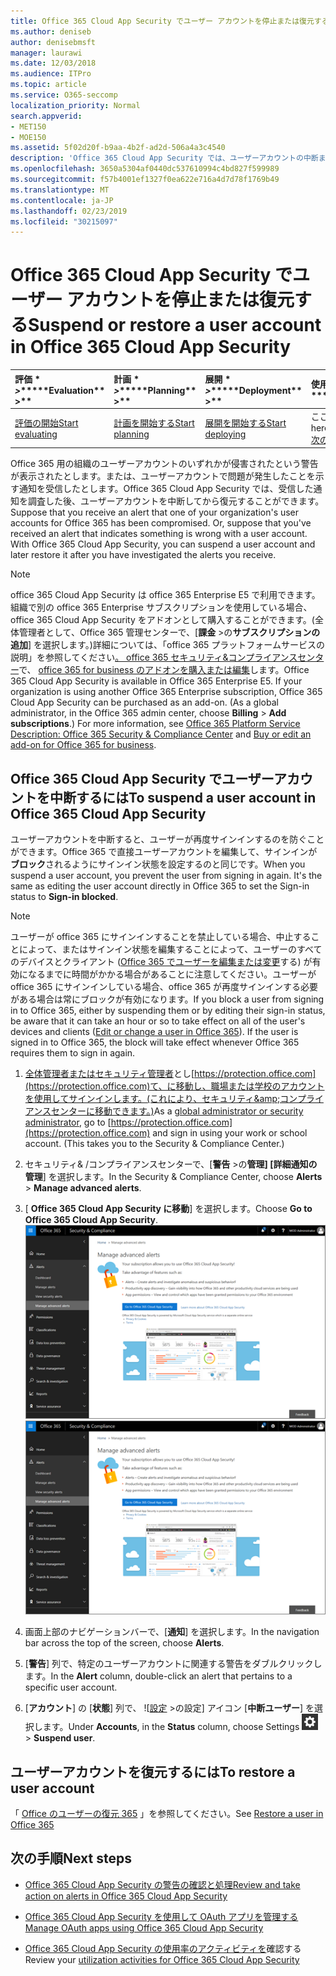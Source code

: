 ```yaml
---
title: Office 365 Cloud App Security でユーザー アカウントを停止または復元する
ms.author: deniseb
author: denisebmsft
manager: laurawi
ms.date: 12/03/2018
ms.audience: ITPro
ms.topic: article
ms.service: O365-seccomp
localization_priority: Normal
search.appverid:
- MET150
- MOE150
ms.assetid: 5f02d20f-b9aa-4b2f-ad2d-506a4a3c4540
description: 'Office 365 Cloud App Security では、ユーザーアカウントの中断または停止解除を行うことができるガバナンスアクションがあります。 '
ms.openlocfilehash: 3650a5304af0440dc537610994c4bd827f599989
ms.sourcegitcommit: f57b4001ef1327f0ea622e716a4d7d78f1769b49
ms.translationtype: MT
ms.contentlocale: ja-JP
ms.lasthandoff: 02/23/2019
ms.locfileid: "30215097"
---
```

# <a name="suspend-or-restore-a-user-account-in-office-365-cloud-app-security"></a><span data-ttu-id="1df9a-103">Office 365 Cloud App Security でユーザー アカウントを停止または復元する</span><span class="sxs-lookup"><span data-stu-id="1df9a-103">Suspend or restore a user account in Office 365 Cloud App Security</span></span>

|<span data-ttu-id="1df9a-104">評価 \* *\>*\*</span><span class="sxs-lookup"><span data-stu-id="1df9a-104">\*\*\*\*Evaluation\*\* \>\*\*</span></span>|<span data-ttu-id="1df9a-105">計画 \* *\>*\*</span><span class="sxs-lookup"><span data-stu-id="1df9a-105">\*\*\*\*Planning\*\* \>\*\*</span></span>|<span data-ttu-id="1df9a-106">展開 \* *\>*\*</span><span class="sxs-lookup"><span data-stu-id="1df9a-106">\*\*\*\*Deployment\*\* \>\*\*</span></span>|<span data-ttu-id="1df9a-107">使用率 \* \* \* \*</span><span class="sxs-lookup"><span data-stu-id="1df9a-107">\*\*\*\*Utilization\*\*\*\*</span></span>|
|:-----|:-----|:-----|:-----|
|[<span data-ttu-id="1df9a-108">評価の開始</span><span class="sxs-lookup"><span data-stu-id="1df9a-108">Start evaluating</span></span>](office-365-cas-overview.md) <br/> |[<span data-ttu-id="1df9a-109">計画を開始する</span><span class="sxs-lookup"><span data-stu-id="1df9a-109">Start planning</span></span>](get-ready-for-office-365-cas.md) <br/> |[<span data-ttu-id="1df9a-110">展開を開始する</span><span class="sxs-lookup"><span data-stu-id="1df9a-110">Start deploying</span></span>](turn-on-office-365-cas.md) <br/> |<span data-ttu-id="1df9a-111">ここでは、</span><span class="sxs-lookup"><span data-stu-id="1df9a-111">You are here!</span></span>  <br/> [<span data-ttu-id="1df9a-112">次の手順</span><span class="sxs-lookup"><span data-stu-id="1df9a-112">Next steps</span></span>](suspend-or-restore-an-account-in-ocas.md#nextsteps) <br/> |
   
<span data-ttu-id="1df9a-p101">Office 365 用の組織のユーザーアカウントのいずれかが侵害されたという警告が表示されたとします。または、ユーザーアカウントで問題が発生したことを示す通知を受信したとします。Office 365 Cloud App Security では、受信した通知を調査した後、ユーザーアカウントを中断してから復元することができます。</span><span class="sxs-lookup"><span data-stu-id="1df9a-p101">Suppose that you receive an alert that one of your organization's user accounts for Office 365 has been compromised. Or, suppose that you've received an alert that indicates something is wrong with a user account. With Office 365 Cloud App Security, you can suspend a user account and later restore it after you have investigated the alerts you receive.</span></span>
  
> [!NOTE]
> <span data-ttu-id="1df9a-p102">office 365 Cloud App Security は office 365 Enterprise E5 で利用できます。組織で別の office 365 Enterprise サブスクリプションを使用している場合、office 365 Cloud App Security をアドオンとして購入することができます。(全体管理者として、Office 365 管理センターで、[**課金** \>の**サブスクリプションの追加**] を選択します。)詳細については、「office 365 プラットフォームサービスの説明」を参照してください[。 office 365 セキュリティ&amp;コンプライアンスセンター](https://technet.microsoft.com/en-us/library/dn933793.aspx)で、 [office 365 for business のアドオンを購入または編集](https://support.office.com/article/4e7b57d6-b93b-457d-aecd-0ea58bff07a6)します。</span><span class="sxs-lookup"><span data-stu-id="1df9a-p102">Office 365 Cloud App Security is available in Office 365 Enterprise E5. If your organization is using another Office 365 Enterprise subscription, Office 365 Cloud App Security can be purchased as an add-on. (As a global administrator, in the Office 365 admin center, choose **Billing** \> **Add subscriptions**.) For more information, see [Office 365 Platform Service Description: Office 365 Security &amp; Compliance Center](https://technet.microsoft.com/en-us/library/dn933793.aspx) and [Buy or edit an add-on for Office 365 for business](https://support.office.com/article/4e7b57d6-b93b-457d-aecd-0ea58bff07a6).</span></span> 
  
## <a name="to-suspend-a-user-account-in-office-365-cloud-app-security"></a><span data-ttu-id="1df9a-119">Office 365 Cloud App Security でユーザーアカウントを中断するには</span><span class="sxs-lookup"><span data-stu-id="1df9a-119">To suspend a user account in Office 365 Cloud App Security</span></span>

<span data-ttu-id="1df9a-p103">ユーザーアカウントを中断すると、ユーザーが再度サインインするのを防ぐことができます。Office 365 で直接ユーザーアカウントを編集して、サインインが**ブロック**されるようにサインイン状態を設定するのと同じです。</span><span class="sxs-lookup"><span data-stu-id="1df9a-p103">When you suspend a user account, you prevent the user from signing in again. It's the same as editing the user account directly in Office 365 to set the Sign-in status to **Sign-in blocked**.</span></span>
  
> [!NOTE]
> <span data-ttu-id="1df9a-p104">ユーザーが office 365 にサインインすることを禁止している場合、中止することによって、またはサインイン状態を編集することによって、ユーザーのすべてのデバイスとクライアント ([Office 365 でユーザーを編集または変更](https://support.office.com/article/42BB3F17-8F9D-4182-B434-5F1C8024E614#SingleUserPreview)する) が有効になるまでに時間がかかる場合があることに注意してください。ユーザーが office 365 にサインインしている場合、office 365 が再度サインインする必要がある場合は常にブロックが有効になります。</span><span class="sxs-lookup"><span data-stu-id="1df9a-p104">If you block a user from signing in to Office 365, either by suspending them or by editing their sign-in status, be aware that it can take an hour or so to take effect on all of the user's devices and clients ([Edit or change a user in Office 365](https://support.office.com/article/42BB3F17-8F9D-4182-B434-5F1C8024E614#SingleUserPreview)). If the user is signed in to Office 365, the block will take effect whenever Office 365 requires them to sign in again.</span></span> 
  
1. <span data-ttu-id="1df9a-p105">[全体管理者またはセキュリティ管理者](permissions-in-the-security-and-compliance-center.md)とし[https://protection.office.com](https://protection.office.com)て、に移動し、職場または学校のアカウントを使用してサインインします。(これにより、セキュリティ&amp;コンプライアンスセンターに移動できます。)</span><span class="sxs-lookup"><span data-stu-id="1df9a-p105">As a [global administrator or security administrator](permissions-in-the-security-and-compliance-center.md), go to [https://protection.office.com](https://protection.office.com) and sign in using your work or school account. (This takes you to the Security &amp; Compliance Center.)</span></span> 
    
2. <span data-ttu-id="1df9a-126">セキュリティ&amp; /コンプライアンスセンターで、[**警告** \>の**管理] [詳細通知の管理**] を選択します。</span><span class="sxs-lookup"><span data-stu-id="1df9a-126">In the Security &amp; Compliance Center, choose **Alerts** \> **Manage advanced alerts**.</span></span>
    
3. <span data-ttu-id="1df9a-127">[ **Office 365 Cloud App Security に移動**] を選択します。</span><span class="sxs-lookup"><span data-stu-id="1df9a-127">Choose **Go to Office 365 Cloud App Security**.</span></span><br><span data-ttu-id="1df9a-128">![セキュリティ&amp; /コンプライアンスセンターで、[高度な通知の管理] を選択して Office 365 Cloud App Security に移動します。](media/958632d4-03e3-4ade-8e22-d5509db6fca7.png)</span><span class="sxs-lookup"><span data-stu-id="1df9a-128">![In the Security &amp; Compliance Center, choose Manage Advanced Alerts to go to Office 365 Cloud App Security](media/958632d4-03e3-4ade-8e22-d5509db6fca7.png)</span></span><br>
  
4. <span data-ttu-id="1df9a-129">画面上部のナビゲーションバーで、[**通知**] を選択します。</span><span class="sxs-lookup"><span data-stu-id="1df9a-129">In the navigation bar across the top of the screen, choose **Alerts**.</span></span>
    
5. <span data-ttu-id="1df9a-130">[**警告**] 列で、特定のユーザーアカウントに関連する警告をダブルクリックします。</span><span class="sxs-lookup"><span data-stu-id="1df9a-130">In the **Alert** column, double-click an alert that pertains to a specific user account.</span></span> 
    
6. <span data-ttu-id="1df9a-131">[**アカウント**] の [**状態**] 列で、 ![[設定](media/e01b75cc-b28f-4b83-8f86-b1b13dc27ab2.png) \>の設定] アイコン [**中断ユーザー**] を選択します。</span><span class="sxs-lookup"><span data-stu-id="1df9a-131">Under **Accounts**, in the **Status** column, choose Settings ![settings icon](media/e01b75cc-b28f-4b83-8f86-b1b13dc27ab2.png) \> **Suspend user**.</span></span>
    
## <a name="to-restore-a-user-account"></a><span data-ttu-id="1df9a-132">ユーザーアカウントを復元するには</span><span class="sxs-lookup"><span data-stu-id="1df9a-132">To restore a user account</span></span>

<span data-ttu-id="1df9a-133">「 [Office のユーザーの復元 365](https://support.office.com/article/2c261e42-5dd1-48b0-845f-2a016d29cfc1) 」を参照してください。</span><span class="sxs-lookup"><span data-stu-id="1df9a-133">See [Restore a user in Office 365](https://support.office.com/article/2c261e42-5dd1-48b0-845f-2a016d29cfc1)</span></span>
  
## <a name="next-steps"></a><span data-ttu-id="1df9a-134">次の手順</span><span class="sxs-lookup"><span data-stu-id="1df9a-134">Next steps</span></span>

- [<span data-ttu-id="1df9a-135">Office 365 Cloud App Security の警告の確認と処理</span><span class="sxs-lookup"><span data-stu-id="1df9a-135">Review and take action on alerts in Office 365 Cloud App Security</span></span>](review-office-365-cas-alerts.md)
    
- [<span data-ttu-id="1df9a-136">Office 365 Cloud App Security を使用して OAuth アプリを管理する</span><span class="sxs-lookup"><span data-stu-id="1df9a-136">Manage OAuth apps using Office 365 Cloud App Security</span></span>](manage-app-permissions-in-ocas.md)
    
- <span data-ttu-id="1df9a-137">[Office 365 Cloud App Security の使用率のアクティビティを](utilization-activities-for-ocas.md)確認する</span><span class="sxs-lookup"><span data-stu-id="1df9a-137">Review your [utilization activities for Office 365 Cloud App Security](utilization-activities-for-ocas.md)</span></span>
    

